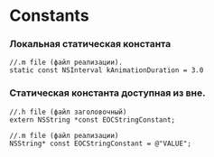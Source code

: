 Constants
==

### Локальная статическая константа

```objc
//.m file (файл реализации).
static const NSInterval kAnimationDuration = 3.0
```

### Статическая константа доступная из вне.

```objc
//.h file (файл заголовочный)
extern NSString *const EOCStringConstant;

//.m file (файл реализации)
NSString* const EOCStringConstant = @"VALUE";
```










